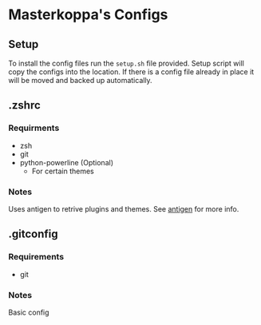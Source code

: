 # Masterkoppa's Configs

## Setup
To install the config files run the ```setup.sh``` file provided. Setup script 
will copy the configs into the location. If there is a config file already in 
place it will be moved and backed up automatically.

## .zshrc
### Requirments

* zsh
* git
* python-powerline (Optional) 
    * For certain themes

### Notes
Uses antigen to retrive plugins and themes. See [antigen](https://github.com/zsh-users/antigen) for more info.

## .gitconfig
### Requirements

* git

### Notes
Basic config
